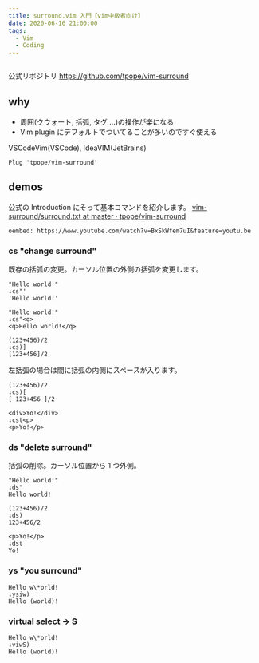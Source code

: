 ```yaml
---
title: surround.vim 入門【vim中級者向け】
date: 2020-06-16 21:00:00
tags:
  - Vim
  - Coding
---
```


```toc

```

公式リポジトリ https://github.com/tpope/vim-surround

## why

- 周囲(クウォート, 括弧, タグ ...)の操作が楽になる
- Vim plugin にデフォルトでついてることが多いのですぐ使える

VSCodeVim(VSCode), IdeaVIM(JetBrains)

```
Plug 'tpope/vim-surround'
```

## demos

公式の Introduction にそって基本コマンドを紹介します。
[vim\-surround/surround\.txt at master · tpope/vim\-surround](https://github.com/tpope/vim-surround/blob/master/doc/surround.txt)

`oembed: https://www.youtube.com/watch?v=BxSkWfem7uI&feature=youtu.be`

### cs "change surround"

既存の括弧の変更。カーソル位置の外側の括弧を変更します。

```
"Hello world!"
↓cs"'
'Hello world!'
```

```
"Hello world!"
↓cs"<q>
<q>Hello world!</q>
```

```
(123+456)/2
↓cs)]
[123+456]/2
```

左括弧の場合は間に括弧の内側にスペースが入ります。

```
(123+456)/2
↓cs)[
[ 123+456 ]/2
```

```
<div>Yo!</div>
↓cst<p>
<p>Yo!</p>
```

### ds "delete surround"

括弧の削除。カーソル位置から 1 つ外側。

```
"Hello world!"
↓ds"
Hello world!
```

```
(123+456)/2
↓ds)
123+456/2
```

```
<p>Yo!</p>
↓dst
Yo!
```

### ys "you surround"

```
Hello w\*orld!
↓ysiw)
Hello (world)!
```

### virtual select → S

```
Hello w\*orld!
↓viwS)
Hello (world)!
```
